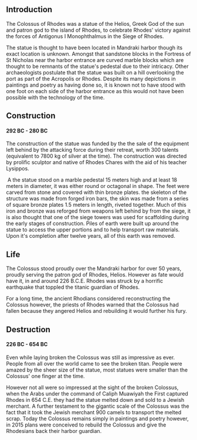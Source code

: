 ## Introduction

The Colossus of Rhodes was a statue of the Helios, Greek God of the sun and patron god to the island of Rhodes, to celebrate Rhodes' victory against the forces of Antigonus I Monophthalmus in the Siege of Rhodes.

The statue is thought to have been located in Mandraki harbor though its exact location is unknown. Amongst that sandstone blocks in the Fortress of St Nicholas near the harbor entrance are curved marble blocks which are thought to be remnants of the statue's pedestal due to their intricacy. Other archaeologists postulate that the statue was built on a hill overlooking the port as part of the Acropolis or Rhodes. Despite its many depictions in paintings and poetry as having done so, it is known not to have stood with one foot on each side of the harbor entrance as this would not have been possible with the technology of the time.

## Construction

#### 292 BC - 280 BC

The construction of the statue was funded by the the sale of the equipment left behind by the attacking force during their retreat, worth 300 talents (equivalent to 7800 kg of silver at the time). The construction was directed by prolific sculptor and native  of Rhodes Chares with the aid of his teacher Lysippos.

​	A the statue stood on a marble pedestal 15 meters high and at least 18 meters in diameter, it was either round or octagonal in shape. The feet were carved from stone and covered with thin bronze plates. the skeleton of the structure was made from forged iron bars, the skin was made from a series of square bronze plates 1.5 meters in length, riveted together. Much of this iron and bronze was reforged from weapons left behind by from the siege, it is also thought that one of the siege towers was used for scaffolding during the early stages of construction. Piles of earth were built up around the statue to access the upper portions and to help transport raw materials. Upon it's completion after twelve years, all of this earth was removed.

## Life

The Colossus stood proudly over the Mandraki harbor for over 50 years, proudly serving the patron god of Rhodes, Helios. However as fate would have it, in and around 226 B.C.E. Rhodes was struck by a horrific earthquake that toppled the titanic guardian of Rhodes.  

For a long time, the ancient Rhodians considered reconstructing the Colossus however, the priests of Rhodes warned that the Colossus had fallen because they angered Helios and rebuilding it would further his fury.

## Destruction

#### 226 BC - 654 BC

Even while laying broken the Colossus was still as impressive as ever.  People from all over the world came to see the broken titan.  People were amazed by the sheer size of the statue, most statues were smaller than the Colossus' one finger at the time.  

However not all were so impressed at the  sight of the broken Colossus, when the Arabs under the command of Caliph Muawiyah the First captured Rhodes in 654 C.E. they had the statue melted down and sold to a Jewish merchant.  A further testament to the gigantic scale of the Colossus was the fact that it took the Jewish merchant 900 camels to transport the melted scrap.
Today the Colossus remains simply in paintings and poetry however, in 2015 plans were conceived to rebuild the Colossus and give the Rhodesians back their harbor guardian.